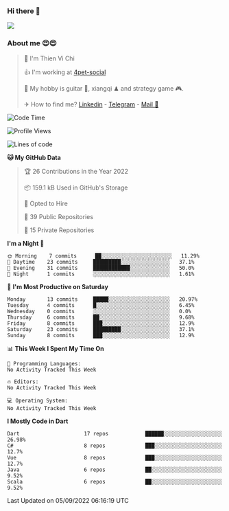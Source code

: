 ### Hi there 👋
![](https://media1.tenor.com/images/9aa4aee77151757a310fcdb4b8fd2a0a/tenor.gif?itemid=12671405)

### About me 😍😍

> 🙎 I'm Thien Vi Chi
> 
> 👍 I'm working at [4pet-social](https://github.com/4pet-social)
>
> 🥞 My hobby is guitar 🎸, xiangqi ♟ and strategy game 🎮.
> 
> ✈ How to find me? [Linkedin](https://www.linkedin.com/in/tvc12/) - [Telegram](https://t.me/yeutham212) - [Mail 📧](mailto:meomeocf98@gmail.com)
> 

<!--START_SECTION:waka-->
![Code Time](http://img.shields.io/badge/Code%20Time-3%2C656%20hrs%2047%20mins-blue)

![Profile Views](http://img.shields.io/badge/Profile%20Views-9-blue)

![Lines of code](https://img.shields.io/badge/From%20Hello%20World%20I%27ve%20Written-568%20Thousand%20lines%20of%20code-blue)

**🐱 My GitHub Data** 

> 🏆 26 Contributions in the Year 2022
 > 
> 📦 159.1 kB Used in GitHub's Storage 
 > 
> 💼 Opted to Hire
 > 
> 📜 39 Public Repositories 
 > 
> 🔑 15 Private Repositories  
 > 
**I'm a Night 🦉** 

```text
🌞 Morning    7 commits      ██░░░░░░░░░░░░░░░░░░░░░░░   11.29% 
🌆 Daytime    23 commits     █████████░░░░░░░░░░░░░░░░   37.1% 
🌃 Evening    31 commits     ████████████░░░░░░░░░░░░░   50.0% 
🌙 Night      1 commits      ░░░░░░░░░░░░░░░░░░░░░░░░░   1.61%

```
📅 **I'm Most Productive on Saturday** 

```text
Monday       13 commits     █████░░░░░░░░░░░░░░░░░░░░   20.97% 
Tuesday      4 commits      █░░░░░░░░░░░░░░░░░░░░░░░░   6.45% 
Wednesday    0 commits      ░░░░░░░░░░░░░░░░░░░░░░░░░   0.0% 
Thursday     6 commits      ██░░░░░░░░░░░░░░░░░░░░░░░   9.68% 
Friday       8 commits      ███░░░░░░░░░░░░░░░░░░░░░░   12.9% 
Saturday     23 commits     █████████░░░░░░░░░░░░░░░░   37.1% 
Sunday       8 commits      ███░░░░░░░░░░░░░░░░░░░░░░   12.9%

```


📊 **This Week I Spent My Time On** 

```text
💬 Programming Languages: 
No Activity Tracked This Week

🔥 Editors: 
No Activity Tracked This Week

💻 Operating System: 
No Activity Tracked This Week

```

**I Mostly Code in Dart** 

```text
Dart                     17 repos            ██████░░░░░░░░░░░░░░░░░░░   26.98% 
C#                       8 repos             ███░░░░░░░░░░░░░░░░░░░░░░   12.7% 
Vue                      8 repos             ███░░░░░░░░░░░░░░░░░░░░░░   12.7% 
Java                     6 repos             ██░░░░░░░░░░░░░░░░░░░░░░░   9.52% 
Scala                    6 repos             ██░░░░░░░░░░░░░░░░░░░░░░░   9.52%

```



 Last Updated on 05/09/2022 06:16:19 UTC
<!--END_SECTION:waka-->
